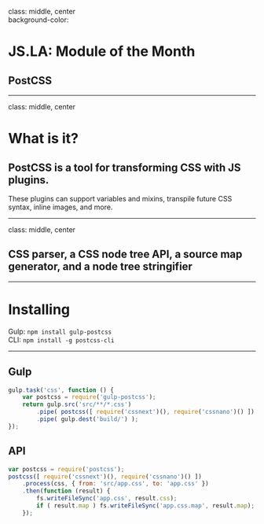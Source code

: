 
class: middle, center  
background-color: 

# JS.LA: Module of the Month
## PostCSS


---
class: middle, center

# What is it?
## PostCSS is a tool for transforming CSS with JS plugins. 
These plugins can support variables and mixins, transpile future CSS syntax, inline images, and more.


---
class: middle, center

## CSS parser, a CSS node tree API, a source map generator, and a node tree stringifier


---

# Installing

Gulp: ``` npm install gulp-postcss ```  
CLI: ``` npm install -g postcss-cli ```  


---


## Gulp

```javascript
gulp.task('css', function () {
    var postcss = require('gulp-postcss');
    return gulp.src('src/**/*.css')
        .pipe( postcss([ require('cssnext')(), require('cssnano')() ]) )
        .pipe( gulp.dest('build/') );
});
```

## API

```javascript
var postcss = require('postcss');
postcss([ require('cssnext')(), require('cssnano')() ])
    .process(css, { from: 'src/app.css', to: 'app.css' })
    .then(function (result) {
        fs.writeFileSync('app.css', result.css);
        if ( result.map ) fs.writeFileSync('app.css.map', result.map);
    });
```

